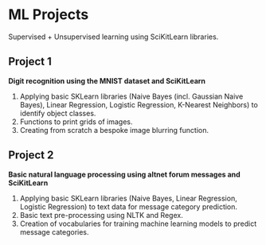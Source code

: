 # ML Projects
Supervised + Unsupervised learning using SciKitLearn libraries.

## Project 1

**Digit recognition using the MNIST dataset and SciKitLearn**

1. Applying basic SKLearn libraries (Naive Bayes (incl. Gaussian Naive Bayes), Linear Regression, Logistic Regression, K-Nearest Neighbors) to identify object classes. 
2. Functions to print grids of images.
3. Creating from scratch a bespoke image blurring function. 

## Project 2

**Basic natural language processing using altnet forum messages and SciKitLearn**

1. Applying basic SKLearn libraries (Naive Bayes, Linear Regression, Logistic Regression) to text data for message category prediction. 
2. Basic text pre-processing using NLTK and Regex.
3. Creation of vocabularies for training machine learning models to predict message categories. 
